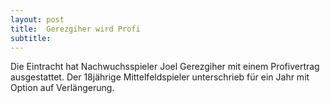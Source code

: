 ```yaml
---
layout: post
title:  Gerezgiher wird Profi
subtitle:  
---
```


Die Eintracht hat Nachwuchsspieler Joel Gerezgiher mit einem Profivertrag ausgestattet. Der 18jährige Mittelfeldspieler unterschrieb für ein Jahr mit Option auf Verlängerung.


